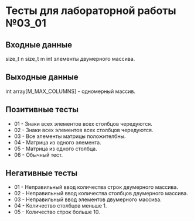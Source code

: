 # Тесты для лабораторной работы №03_01

## Входные данные
size_t n
size_t m
int элементы двумерного массива.

## Выходные данные
int array[M_MAX_COLUMNS] - одномерный массив.

## Позитивные тесты
- 01 - Знаки всех элементов всех столбцов чередуются.
- 02 - Знаки всех элементов всех столбцов чередуются.
- 03 - Все элементы матрицы положителбны.
- 04 - Матрица из одного элемента.
- 05 - Матрица из одного столбца.
- 06 - Обычный тест.

## Негативные тесты
- 01 - Неправильный ввод количества строк двумерного массива.
- 02 - Неправильный ввод количества столбцов двумерного массива.
- 03 - Неправильный ввод элементов двумерного массива.
- 04 - Количество столбцов меньше 1.
- 05 - Количество строк больше 10.